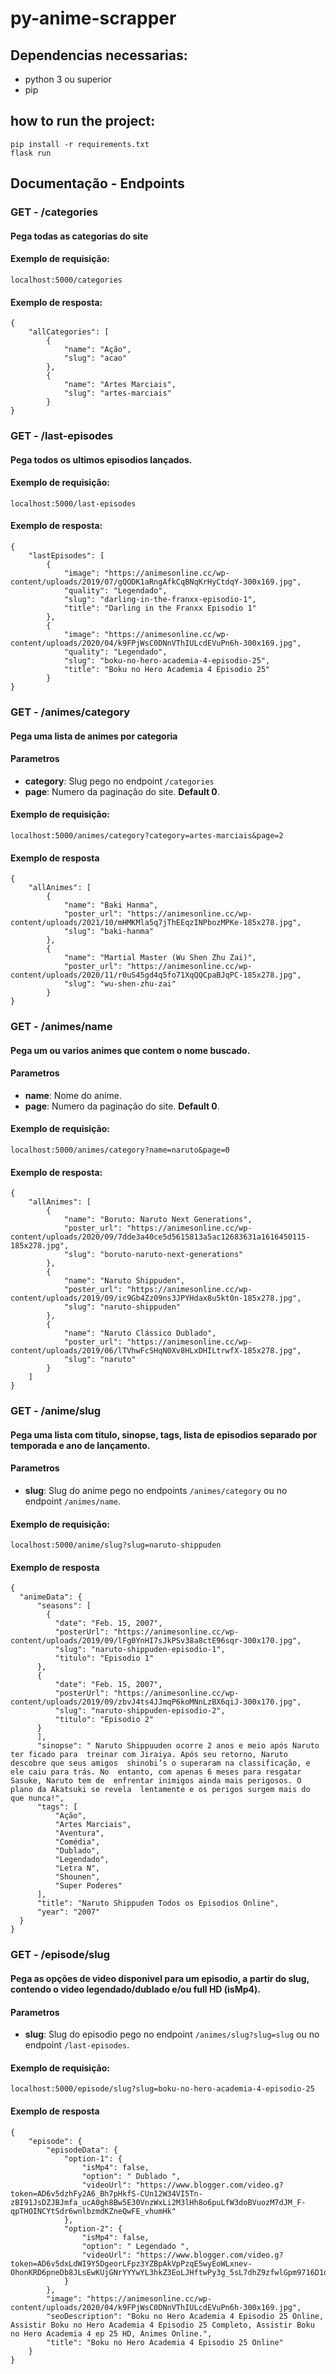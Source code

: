 # py-anime-scrapper

## Dependencias necessarias:

- python 3 ou superior
- pip

## how to run the project:

```
pip install -r requirements.txt
flask run
```

## Documentação - Endpoints

### GET - /categories

#### Pega todas as categorias do site

#### Exemplo de requisição:

```
localhost:5000/categories
```

#### Exemplo de resposta:

```
{
    "allCategories": [
        {
            "name": "Ação",
            "slug": "acao"
        },
        {
            "name": "Artes Marciais",
            "slug": "artes-marciais"
        }
}
```

### GET - /last-episodes

#### Pega todos os ultimos episodios lançados.

#### Exemplo de requisição:

```
localhost:5000/last-episodes
```

#### Exemplo de resposta:

```
{
    "lastEpisodes": [
        {
            "image": "https://animesonline.cc/wp-content/uploads/2019/07/gQODK1aRngAfkCqBNqKrHyCtdqY-300x169.jpg",
            "quality": "Legendado",
            "slug": "darling-in-the-franxx-episodio-1",
            "title": "Darling in the Franxx Episodio 1"
        },
        {
            "image": "https://animesonline.cc/wp-content/uploads/2020/04/k9FPjWsC0DNnVThIULcdEVuPn6h-300x169.jpg",
            "quality": "Legendado",
            "slug": "boku-no-hero-academia-4-episodio-25",
            "title": "Boku no Hero Academia 4 Episodio 25"
        }
}
```

### GET - /animes/category

#### Pega uma lista de animes por categoria

#### Parametros

- **category**: Slug pego no endpoint `/categories`
- **page**: Numero da paginação do site. **Default 0**.

#### Exemplo de requisição:

```
localhost:5000/animes/category?category=artes-marciais&page=2
```

#### Exemplo de resposta

```
{
    "allAnimes": [
        {
            "name": "Baki Hanma",
            "poster_url": "https://animesonline.cc/wp-content/uploads/2021/10/mHMKMla5q7jThEEqzINPbozMPKe-185x278.jpg",
            "slug": "baki-hanma"
        },
        {
            "name": "Martial Master (Wu Shen Zhu Zai)",
            "poster_url": "https://animesonline.cc/wp-content/uploads/2020/11/r0uS45gd4q5fo71XqQQCpaBJqPC-185x278.jpg",
            "slug": "wu-shen-zhu-zai"
        }
}
```

### GET - /animes/name

#### Pega um ou varios animes que contem o nome buscado.

#### Parametros

- **name**: Nome do anime.
- **page**: Numero da paginação do site. **Default 0**.

#### Exemplo de requisição:

```
localhost:5000/animes/category?name=naruto&page=0
```

#### Exemplo de resposta:

```
{
    "allAnimes": [
        {
            "name": "Boruto: Naruto Next Generations",
            "poster_url": "https://animesonline.cc/wp-content/uploads/2020/09/7dde3a40ce5d5615813a5ac12683631a1616450115-185x278.jpg",
            "slug": "boruto-naruto-next-generations"
        },
        {
            "name": "Naruto Shippuden",
            "poster_url": "https://animesonline.cc/wp-content/uploads/2019/09/ic9Gb4Zz09ns3JPYHdax8u5kt0n-185x278.jpg",
            "slug": "naruto-shippuden"
        },
        {
            "name": "Naruto Clássico Dublado",
            "poster_url": "https://animesonline.cc/wp-content/uploads/2019/06/lTVhwFcSHqN0Xv8HLxDHILtrwfX-185x278.jpg",
            "slug": "naruto"
        }
    ]
}
```

### GET - /anime/slug

#### Pega uma lista com titulo, sinopse, tags, lista de episodios separado por temporada e ano de lançamento.

#### Parametros

- **slug**: Slug do anime pego no endpoints `/animes/category` ou no endpoint `/animes/name`.

#### Exemplo de requisição:

```
localhost:5000/anime/slug?slug=naruto-shippuden
```

#### Exemplo de resposta

```
{
  "animeData": {
      "seasons": [
        {
          "date": "Feb. 15, 2007",
          "posterUrl": "https://animesonline.cc/wp-content/uploads/2019/09/lFg0YnHI7sJkPSv38a8ctE96sqr-300x170.jpg",
          "slug": "naruto-shippuden-episodio-1",
          "titulo": "Episodio 1"
      },
      {
          "date": "Feb. 15, 2007",
          "posterUrl": "https://animesonline.cc/wp-content/uploads/2019/09/zbvJ4ts4JJmqP6koMNnLzBX6qiJ-300x170.jpg",
          "slug": "naruto-shippuden-episodio-2",
          "titulo": "Episodio 2"
      }
      ],
      "sinopse": " Naruto Shippuuden ocorre 2 anos e meio após Naruto ter ficado para  treinar com Jiraiya. Após seu retorno, Naruto descobre que seus amigos  shinobi’s o superaram na classificação, e ele caiu para trás. No  entanto, com apenas 6 meses para resgatar Sasuke, Naruto tem de  enfrentar inimigos ainda mais perigosos. O plano da Akatsuki se revela  lentamente e os perigos surgem mais do que nunca!",
      "tags": [
          "Ação",
          "Artes Marciais",
          "Aventura",
          "Comédia",
          "Dublado",
          "Legendado",
          "Letra N",
          "Shounen",
          "Super Poderes"
      ],
      "title": "Naruto Shippuden Todos os Episodios Online",
      "year": "2007"
  }
}
```

### GET - /episode/slug

#### Pega as opções de video disponivel para um episodio, a partir do slug, contendo o video legendado/dublado e/ou full HD (isMp4).

#### Parametros

- **slug**: Slug do episodio pego no endpoint `/animes/slug?slug=slug` ou no endpoint `/last-episodes`.

#### Exemplo de requisição:

```
localhost:5000/episode/slug?slug=boku-no-hero-academia-4-episodio-25
```

#### Exemplo de resposta

```
{
    "episode": {
        "episodeData": {
            "option-1": {
                "isMp4": false,
                "option": " Dublado ",
                "videoUrl": "https://www.blogger.com/video.g?token=AD6v5dzhFy2A6_Bh7pHkfS-CUn12W34VI5Tn-zBI91JsDZJBJmfa_ucA0gh8Bw5E30VnzWxLi2M3lHh8o6puLfW3doBVuozM7dJM_F-qpTHOINCYtSdr6wnlbzmdKZneQwFE_vhumHk"
            },
            "option-2": {
                "isMp4": false,
                "option": " Legendado ",
                "videoUrl": "https://www.blogger.com/video.g?token=AD6v5dxLdWI9Y5DgeorLFpz3YZBpAkVpPzqE5wyEoWLxnev-OhonKRD6pneDb8JLsEwKUjGNrYYYwYL3hkZ3EoLJHftwPy3g_5sL7dhZ9zfwlGpm9716D1dFE1sGkin9ujtYbvSl93if"
            }
        },
        "image": "https://animesonline.cc/wp-content/uploads/2020/04/k9FPjWsC0DNnVThIULcdEVuPn6h-300x169.jpg",
        "seoDescription": "Boku no Hero Academia 4 Episodio 25 Online, Assistir Boku no Hero Academia 4 Episodio 25 Completo, Assistir Boku no Hero Academia 4 ep 25 HD, Animes Online.",
        "title": "Boku no Hero Academia 4 Episodio 25 Online"
    }
}
```
